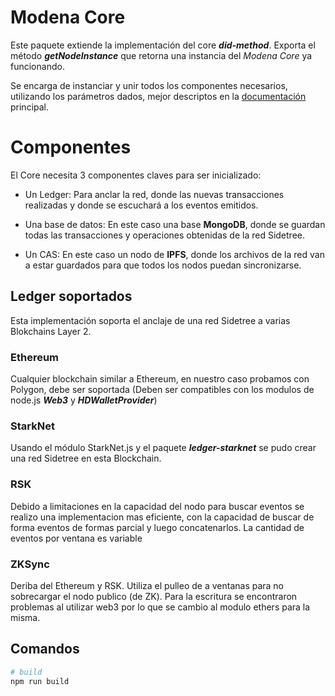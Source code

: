 # Modena Core

Este paquete extiende la implementación del core ***did-method***. Exporta el método ***getNodeInstance*** que retorna una instancia del *Modena Core* ya funcionando.

Se encarga de instanciar y unir todos los componentes necesarios, utilizando los parámetros dados, mejor descriptos en la [documentación](../../README_ES.md) principal.

# Componentes

El Core necesita 3 componentes claves para ser inicializado: 

- Un Ledger: Para anclar la red, donde las nuevas transacciones realizadas y donde se escuchará a los eventos emitidos.

- Una base de datos: En este caso una base **MongoDB**, donde se guardan todas las transacciones y operaciones obtenidas de la red Sidetree.

- Un CAS: En este caso un nodo de **IPFS**, donde los archivos de la red van a estar guardados para que todos los nodos puedan sincronizarse.

## Ledger soportados

Esta implementación soporta el anclaje de una red Sidetree a varias Blokchains Layer 2.

### Ethereum

Cualquier blockchain similar a Ethereum, en nuestro caso probamos con Polygon, debe ser soportada (Deben ser compatibles con los modulos de node.js ***Web3*** y ***HDWalletProvider***)

### StarkNet

Usando el módulo StarkNet.js y el paquete ***ledger-starknet*** se pudo crear una red Sidetree en esta Blockchain.

### RSK

Debido a limitaciones en la capacidad del nodo para buscar eventos se realizo una implementacion mas eficiente, con la capacidad de buscar de forma eventos de formas parcial y luego concatenarlos. La cantidad de eventos por ventana es variable

### ZKSync

Deriba del Ethereum y RSK. Utiliza el pulleo de a ventanas para no sobrecargar el nodo publico (de ZK).
Para la escritura se encontraron problemas al utilizar web3 por lo que se cambio al modulo ethers para la misma.  




## Comandos

```bash
# build
npm run build
```


